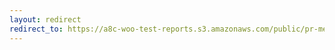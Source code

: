 ```yaml
---
layout: redirect
redirect_to: https://a8c-woo-test-reports.s3.amazonaws.com/public/pr-merge/37791/api/index.html
---
```

